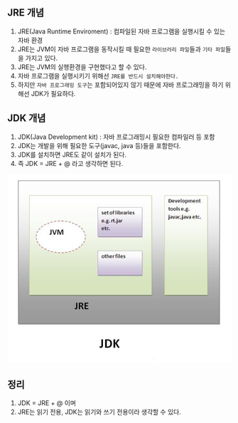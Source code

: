 ## JRE 개념
1. JRE(Java Runtime Enviroment) : 컴파일된 자바 프로그램을 실행시킬 수 있는 자바 환경
2. JRE는 JVM이 자바 프로그램을 동작시킬 때 필요한 `라이브러리 파일`들과 `기타 파일`들을 가지고 있다.
3. JRE는 JVM의 실행환경을 구현했다고 할 수 있다.
4. 자바 프로그램을 실행시키기 위해선 `JRE를 반드시 설치해야한다.`
5. 하지만 `자바 프로그래밍 도구`는 포함되어있지 않기 때문에 자바 프로그래밍을 하기 위해선 JDK가 필요하다.

## JDK 개념
1. JDK(Java Development kit) : 자바 프로그래밍시 필요한 컴파일러 등 포함
2. JDK는 개발을 위해 필요한 도구(javac, java 등)들을 포함한다.
3. JDK를 설치하면 JRE도 같이 설치가 된다.
4. 즉 JDK = JRE + @ 라고 생각하면 된다.

![JDK JRE](./img/jdk_jre.png)

## 정리
1. JDK = JRE + @ 이며
2. JRE는 읽기 전용, JDK는 읽기와 쓰기 전용이라 생각할 수 있다.
